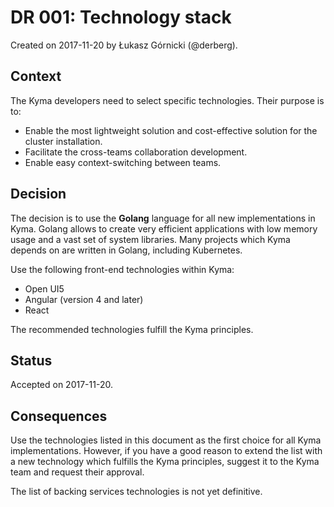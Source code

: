 # DR 001: Technology stack

Created on 2017-11-20 by Łukasz Górnicki (@derberg).

## Context

The Kyma developers need to select specific technologies. Their purpose is to:
* Enable the most lightweight solution and cost-effective solution for the cluster installation.
* Facilitate the cross-teams collaboration development.
* Enable easy context-switching between teams.

## Decision

The decision is to use the **Golang** language for all new implementations in Kyma. Golang allows to create very efficient applications with low memory usage and a vast set of system libraries. Many projects which Kyma depends on are written in Golang, including Kubernetes.

Use the following front-end technologies within Kyma:

- Open UI5
- Angular (version 4 and later)
- React

The recommended technologies fulfill the Kyma principles.

## Status

Accepted on 2017-11-20.

## Consequences

Use the technologies listed in this document as the first choice for all Kyma implementations. However, if you have a good reason to extend the list with a new technology which fulfills the Kyma principles, suggest it to the Kyma team and request their approval.

The list of backing services technologies is not yet definitive.
